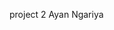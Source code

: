 <!-- # CPSC-project2- -->
project 2 Ayan Ngariya
<!-- # Farm Adventure

Farm Adventure is a simple text-based game where you plant crops, feed animals, harvest your crops, and grow your farm!

## How to Play
1. Run `main.py`.
2. Choose actions like Plant, Feed, Harvest, or View your farm.
3. Try to keep your animals fed and yur farm booming!

## Files
- main.py - Runs the game
- player.py - Player info and money
- farm.py - Main farm logic
- crop.py - Crop class
- animal.py - Animal class


